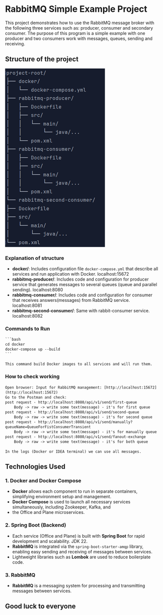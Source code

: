 # RabbitMQ Simple Example Project

This project demonstrates how to use the RabbitMQ message broker with the following three services such as: producer,
consumer and secondary consumer. The purpose of this program is a simple example with one producer and two consumers
work with messages, queues, sending and receiving.

## Structure of the project

![Screen 1 Structure](./images/img.png)

### Explanation of structure

- **docker/**: Includes configuration file `docker-compose.yml` that describe all services and run 
    application with Docker. localhost:15672
- **rabbitmq-producer/**: Includes code and configuration for producer service that generates messages to
    several queues (queue and parallel sending). localhost:8080
- **rabbitmq-consumer/**: Includes code and configuration for consumer that receives answers(messages) 
    from RabbitMQ service. localhost:8081
- **rabbitmq-second-consumer/**: Same with rabbit-consumer service. localhost:8082

### Commands to Run

    ```bash
    cd docker
    docker-compose up --build
    ```
    
    This command build Docker images to all services and will run them. 

### How to check working
    
    Open browser: Input for RabbitMQ management: [http://localhost:15672](http://localhost:15672)
    Go to the Postman and check:
    post request - http://localhost:8080/api/v1/send/first-queue
        Body -> raw -> write some text(message) - it's for first queue
    post request - http://localhost:8080/api/v1/send/second-queue
        Body -> raw -> write some text(message) - it's for second queue
    post request - http://localhost:8080/api/v1/send/manually?queueName=QueueForFistConsumerTransient
        Body -> raw -> write some text(message) - it's for manually queue
    post request - http://localhost:8080/api/v1/send/fanout-exchange
        Body -> raw -> write some text(message) - it's for both queue

    In the logs (Docker or IDEA terminal) we can use all messages.

## Technologies Used

### 1. Docker and Docker Compose
- **Docker** allows each component to run in separate containers, simplifying environment setup and management.
- **Docker Compose** is used to launch all necessary services simultaneously, including Zookeeper, Kafka, and
- the Office and Plane microservices.

### 2. Spring Boot (Backend)
- Each service (Office and Plane) is built with **Spring Boot** for rapid development and scalability. JDK 22.
- **RabbitMQ** is integrated via the `spring-boot-starter-amqp` library, enabling easy sending and receiving of messages between services.
- Lightweight libraries such as **Lombok** are used to reduce boilerplate code.

### 3. RabbitMQ
- **RabbitMQ** is a messaging system for processing and transmitting messages between services.

## Good luck to everyone
